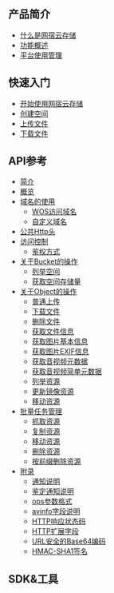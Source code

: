 ## 产品简介
* [什么是网宿云存储](guide/what-is-wcs.md)
* [功能概述](guide/wcs-overview.md)
* [平台使用管理](guide/wcs-console-guide.md)

## 快速入门
* [开始使用网宿云存储]()
* [创建空间]()
* [上传文件]()
* [下载文件]()

## API参考

* [简介]()
* [概览]()
* [域名的使用]()
	* [WOS访问域名]()
	* [自定义域名]()
* [公共Http头]()
* [访问控制]()
	* [鉴权方式]()
* [关于Bucket的操作]()
	* [列举空间]()
	* [获取空间存储量]()
* [关于Object的操作]()
	* [普通上传]()
	* [下载文件]()
	* [删除文件]()
	* [获取文件信息]()
	* [获取图片基本信息]()
	* [获取图片EXIF信息]()
	* [获取音视频元数据]()
	* [获取音视频简单元数据]()
	* [列举资源]()
	* [更新镜像资源]()
	* [移动资源]()
* [批量任务管理]()
	* [抓取资源]()
	* [复制资源]()
	* [移动资源]()
	* [删除资源]()
	* [按前缀删除资源]()
* [附录]()
	* [通知说明]()
	* [鉴定通知说明]()
	* [ops参数格式]()
	* [avinfo字段说明]()
	* [HTTP响应状态码]()
	* [HTTP扩展字段]()
	* [URL安全的Base64编码]()
	* [HMAC-SHA1签名]()

## SDK&工具


